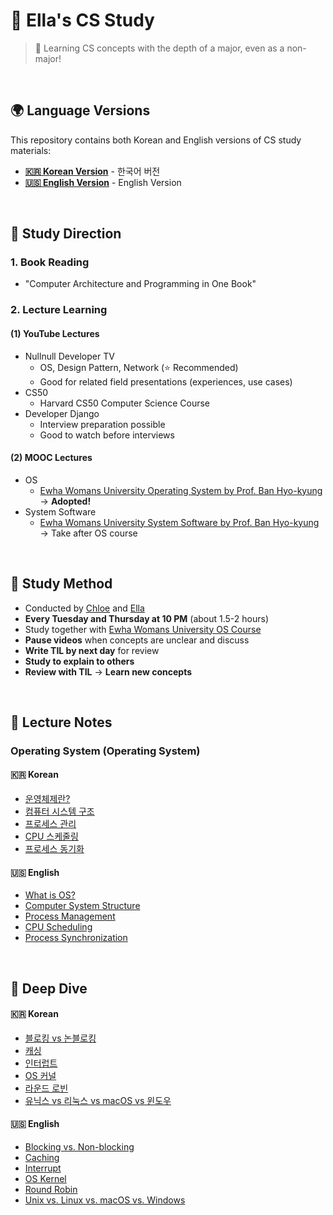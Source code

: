 # 💾 Ella's CS Study

> 🧠 Learning CS concepts with the depth of a major, even as a non-major!

<br/>

## 🌍 Language Versions

This repository contains both Korean and English versions of CS study materials:

- **[🇰🇷 Korean Version](/kor/)** - 한국어 버전
- **[🇺🇸 English Version](/en/)** - English Version

<br/>

## 📗 Study Direction

### 1. Book Reading

- "Computer Architecture and Programming in One Book"

### 2. Lecture Learning

#### (1) YouTube Lectures

- Nullnull Developer TV
  - OS, Design Pattern, Network (⭐ Recommended)
  - Good for related field presentations (experiences, use cases)
- CS50
  - Harvard CS50 Computer Science Course
- Developer Django
  - Interview preparation possible
  - Good to watch before interviews

#### (2) MOOC Lectures

- OS
  - [Ewha Womans University Operating System by Prof. Ban Hyo-kyung](http://www.kocw.net/home/cview.do?cid=4b9cd4c7178db077) → **Adopted!**
- System Software
  - [Ewha Womans University System Software by Prof. Ban Hyo-kyung](http://www.kocw.net/home/cview.do?cid=8562026226b093ea) → Take after OS course

<br/>

## 📗 Study Method

- Conducted by [Chloe](https://github.com/chloe-codes1) and [Ella](https://github.com/ella-yschoi)
- **Every Tuesday and Thursday at 10 PM** (about 1.5-2 hours)
- Study together with [Ewha Womans University OS Course](http://www.kocw.net/home/cview.do?cid=4b9cd4c7178db077)
- **Pause videos** when concepts are unclear and discuss
- **Write TIL by next day** for review
- **Study to explain to others**
- **Review with TIL** → **Learn new concepts**

<br/>

## 📗 Lecture Notes

### Operating System (Operating System)

#### 🇰🇷 Korean

- [운영체제란?](/kor/os/01_What_is_OS.md)
- [컴퓨터 시스템 구조](/kor/os/02_Computer_System_Structure.md)
- [프로세스 관리](/kor/os/03_Process_Management.md)
- [CPU 스케줄링](/kor/os/04_CPU_Scheduling.md)
- [프로세스 동기화](/kor/os/05_Process_Synchronization.md)

#### 🇺🇸 English

- [What is OS?](/en/os/01_What_is_OS.md)
- [Computer System Structure](/en/os/02_Computer_System_Structure.md)
- [Process Management](/en/os/03_Process_Management.md)
- [CPU Scheduling](/en/os/04_CPU_Scheduling.md)
- [Process Synchronization](/en/os/05_Process_Synchronization.md)

<br/>

## 📗 Deep Dive

#### 🇰🇷 Korean

- [블로킹 vs 논블로킹](/kor/deep-dive/Blocking_NonBlocking.md)
- [캐싱](/kor/deep-dive/Caching.md)
- [인터럽트](/kor/deep-dive/Interrupt.md)
- [OS 커널](/kor/deep-dive/OS_Kernel.md)
- [라운드 로빈](/kor/deep-dive/Round_Robin.md)
- [유닉스 vs 리눅스 vs macOS vs 윈도우](/kor/deep-dive/Unix_Linux_macOS_Windows.md)

#### 🇺🇸 English

- [Blocking vs. Non-blocking](/en/deep-dive/Blocking_NonBlocking.md)
- [Caching](/en/deep-dive/Caching.md)
- [Interrupt](/en/deep-dive/Interrupt.md)
- [OS Kernel](/en/deep-dive/OS_Kernel.md)
- [Round Robin](/en/deep-dive/Round_Robin.md)
- [Unix vs. Linux vs. macOS vs. Windows](/en/deep-dive/Unix_Linux_macOS_Windows.md)
